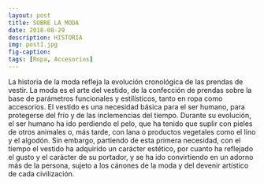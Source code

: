 ```yaml
---
layout: post
title: SOBRE LA MODA
date: 2018-08-29
description: HISTORIA
img: post1.jpg
fig-caption: 
tags: [Ropa, Accesorios]
---
```










La historia de la moda refleja la evolución cronológica de las prendas de vestir. La moda es el arte del vestido, de la confección de prendas sobre la base de parámetros funcionales y estilísticos, tanto en ropa como accesorios. El vestido es una necesidad básica para el ser humano, para protegerse del frío y de las inclemencias del tiempo. Durante su evolución, el ser humano ha ido perdiendo el pelo, que ha tenido que suplir con pieles de otros animales o, más tarde, con lana o productos vegetales como el lino y el algodón. Sin embargo, partiendo de esta primera necesidad, con el tiempo el vestido ha adquirido un carácter estético, por cuanto ha reflejado el gusto y el carácter de su portador, y se ha ido convirtiendo en un adorno más de la persona, sujeto a los cánones de la moda y del devenir artístico de cada civilización.
